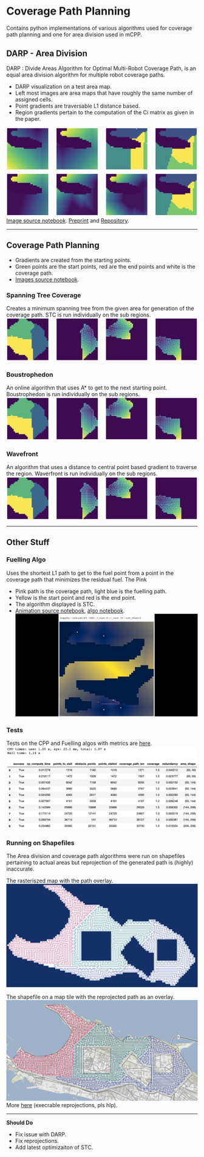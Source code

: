 # Coverage Path Planning
Contains python implementations of various algorithms used for coverage path planning and one for area division used in mCPP.

## DARP - Area Division
DARP : Divide Areas Algorithm for Optimal Multi-Robot Coverage Path, is an equal area division algorithm for multiple robot coverage paths.

- DARP visualization on a test area map.
- Left most images are area maps that have roughly the same number of assigned cells. 
- Point gradients are traversable L1 distance based.
- Region gradients pertain to the computation of the Ci matrix as given in the paper.

![DARP](./demo_media/darp.png)
[Image source notebook](./test_notebooks/DARPTests.ipynb). [Preprint](http://kapoutsis.info/wp-content/uploads/2017/02/j3.pdf) and [Repository](https://github.com/athakapo/DARP).

---
## Coverage Path Planning
- Gradients are created from the starting points.
- Green points are the start points, red are the end points and white is the coverage path.
- [Images source notebook](./DARPWithCPPAlgos.ipynb).
### Spanning Tree Coverage
Creates a minimum spanning tree from the given area for generation of the coverage path.
STC is run individually on the sub regions.
![DARP and STC](./demo_media/sptc.png)

### Boustrophedon
An online algorithm that uses A* to get to the next starting point.
Boustrophedon is run individually on the sub regions.
![DARP and Bous](./demo_media/bous.png)

### Wavefront
An algorithm that uses a distance to central point based gradient to traverse the region.
Waverfront is run individually on the sub regions.
![DARP and Wavefront](./demo_media/wavf.png)

---

## Other Stuff

### Fuelling Algo   
Uses the shortest L1 path to get to the fuel point from a point in the coverage path that minimizes the residual fuel. The Pink 
- Pink path is the coverage path, light blue is the fuelling path.
- Yellow is the start point and red is the end point.
- The algorithm displayed is STC.
- [Animation source notebook](./test_notebooks/CPPTests.ipynb), [algo notebook](./ShortestL1Fuelling.ipynb).
![Fuelling while STC](./demo_media/stcfuel.gif)

### Tests
Tests on the CPP and Fuelling algos with metrics are [here](./test_notebooks/CPPTests.ipynb).
![STCTests](./demo_media/stctests.png)

### Running on Shapefiles
The Area division and coverage path algorithms were run on shapefiles pertaining to actual areas but reprojection of the generated path is (highly) inaccurate.

The rasteriszed map with the path overlay.
![Raster](./demo_media/kmstcr.png)

The shapefile on a map tile with the reprojected path as an overlay.
![ShapefileOverlay](./demo_media/kmstcsh.png)
More [here](./DARPShapefiles.ipynb) (execrable reprojections, pls hlp).

---

**Should Do**
- Fix issue with DARP.
- Fix reprojections.
- Add latest optimizaiton of STC.


